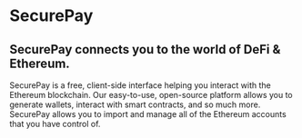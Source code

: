 # SecurePay
## SecurePay connects you to the world of DeFi &amp; Ethereum. 
 SecurePay is a free, client-side interface helping you interact with the Ethereum blockchain. Our easy-to-use, open-source platform allows you to generate wallets, interact with smart contracts, and so much more. SecurePay allows you to import and manage all of the Ethereum accounts that you have control of.
